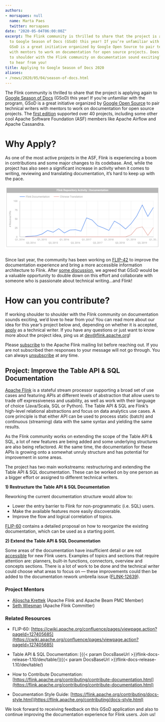 ```yaml
---
authors:
- morsapaes: null
  name: Marta Paes
  twitter: morsapaes
date: "2020-05-04T06:00:00Z"
excerpt: The Flink community is thrilled to share that the project is applying again
  to Google Season of Docs (GSoD) this year! If you’re unfamiliar with the program,
  GSoD is a great initiative organized by Google Open Source to pair technical writers
  with mentors to work on documentation for open source projects. Does working shoulder
  to shoulder with the Flink community on documentation sound exciting? We’d love
  to hear from you!
title: Applying to Google Season of Docs 2020
aliases:
- /news/2020/05/04/season-of-docs.html
---
```


The Flink community is thrilled to share that the project is applying again to [Google Season of Docs](https://developers.google.com/season-of-docs/) (GSoD) this year! If you’re unfamiliar with the program, GSoD is a great initiative organized by [Google Open Source](https://opensource.google.com/) to pair technical writers with mentors to work on documentation for open source projects. The [first edition](https://developers.google.com/season-of-docs/docs/2019/participants) supported over 40 projects, including some other cool Apache Software Foundation (ASF) members like Apache Airflow and Apache Cassandra.

# Why Apply?

As one of the most active projects in the ASF, Flink is experiencing a boom in contributions and some major changes to its codebase. And, while the project has also seen a significant increase in activity when it comes to writing, reviewing and translating documentation, it’s hard to keep up with the pace.

<center>
	<img src="/img/blog/2020-05-04-season-of-docs/2020-04-30-season-of-docs_1.png" width="650px" alt="GitHub 1"/>
</center>

<div style="line-height:60%;">
    <br>
</div>

Since last year, the community has been working on [FLIP-42](https://cwiki.apache.org/confluence/display/FLINK/FLIP-42%3A+Rework+Flink+Documentation) to improve the documentation experience and bring a more accessible information architecture to Flink. After [some discussion](https://www.mail-archive.com/dev@flink.apache.org/msg36987.html), we agreed that GSoD would be a valuable opportunity to double down on this effort and collaborate with someone who is passionate about technical writing...and Flink!

# How can you contribute?

If working shoulder to shoulder with the Flink community on documentation sounds exciting, we’d love to hear from you! You can read more about our idea for this year’s project below and, depending on whether it is accepted, [apply](https://developers.google.com/season-of-docs/docs/tech-writer-guide) as a technical writer. If you have any questions or just want to know more about the project idea, ping us at [dev@flink.apache.org](https://flink.apache.org/community.html#mailing-lists)!

<div class="alert alert-info">
	Please <a href="mailto:dev-subscribe@flink.apache.org">subscribe</a> to the Apache Flink mailing list before reaching out.
	If you are not subscribed then responses to your message will not go through.
	You can always <a href="mailto:dev-unsubscribe@flink.apache.org">unsubscribe</a> at any time. 
</div>

## Project: Improve the Table API & SQL Documentation

[Apache Flink](https://flink.apache.org/) is a stateful stream processor supporting a broad set of use cases and featuring APIs at different levels of abstraction that allow users to trade off expressiveness and usability, as well as work with their language of choice (Java/Scala, SQL or Python). The Table API & SQL are Flink’s high-level relational abstractions and focus on data analytics use cases. A core principle is that either API can be used to process static (batch) and continuous (streaming) data with the same syntax and yielding the same results.

As the Flink community works on extending the scope of the Table API & SQL, a lot of new features are being added and some underlying structures are also being refactored. At the same time, the documentation for these APIs is growing onto a somewhat unruly structure and has potential for improvement in some areas. 

The project has two main workstreams: restructuring and extending the Table API & SQL documentation. These can be worked on by one person as a bigger effort or assigned to different technical writers.

**1) Restructure the Table API & SQL Documentation**

Reworking the current documentation structure would allow to:

* Lower the entry barrier to Flink for non-programmatic (i.e. SQL) users.
* Make the available features more easily discoverable.
* Improve the flow and logical correlation of topics.

[FLIP-60](https://cwiki.apache.org/confluence/pages/viewpage.action?pageId=127405685) contains a detailed proposal on how to reorganize the existing documentation, which can be used as a starting point.


**2) Extend the Table API & SQL Documentation**

Some areas of the documentation have insufficient detail or are not [accessible](https://flink.apache.org/contributing/docs-style.html#general-guiding-principles) for new Flink users. Examples of topics and sections that require attention are: planners, built-in functions, connectors, overview and concepts sections. There is a lot of work to be done and the technical writer could choose what areas to focus on — these improvements could then be added to the documentation rework umbrella issue ([FLINK-12639](https://issues.apache.org/jira/browse/FLINK-12639)).

### Project Mentors 

* [Aljoscha Krettek](https://twitter.com/aljoscha) (Apache Flink and Apache Beam PMC Member)
* [Seth Wiesman](https://twitter.com/sjwiesman) (Apache Flink Committer)

### Related Resources

* FLIP-60: [https://cwiki.apache.org/confluence/pages/viewpage.action?pageId=127405685](https://cwiki.apache.org/confluence/pages/viewpage.action?pageId=127405685)

* Table API & SQL Documentation: [{{< param DocsBaseUrl >}}flink-docs-release-1.10/dev/table/]({{< param DocsBaseUrl >}}flink-docs-release-1.10/dev/table/)

* How to Contribute Documentation: [https://flink.apache.org/contributing/contribute-documentation.html](https://flink.apache.org/contributing/contribute-documentation.html)

* Documentation Style Guide: [https://flink.apache.org/contributing/docs-style.html](https://flink.apache.org/contributing/docs-style.html)

We look forward to receiving feedback on this GSoD application and also to continue improving the documentation experience for Flink users. Join us!
